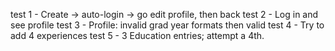 test 1 - Create → auto-login → go edit profile, then back
test 2 - Log in and see profile
test 3 - Profile: invalid grad year formats then valid
test 4 - Try to add 4 experiences
test 5 - 3 Education entries; attempt a 4th.